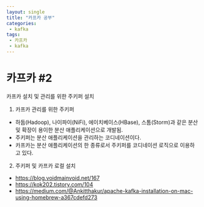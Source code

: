 ```yaml
---
layout: single
title: "카프카 공부"
categories:  
 - kafka
tags:
 - 카프카
 - kafka
---
```





# **카프카 #2**

카프카 설치 및 관리를 위한 주키퍼 설치

1. 카프카 관리를 위한 주키퍼

* 하둡(Hadoop), 나이파이(NiFi), 에이치베이스(HBase), 스톰(Storm)과 같은 분산 및 확장이 용이한 분산 애플리케이션으로 개발됨. 
* 주키퍼는 분산 애플리케이션을 관리하는 코디네이션이다. 
* 카프카는 분산 애플리케이션의 한 종류로서 주키퍼를 코디네이션 로직으로 이용하고 있다.

2. 주키퍼 및 카프카 로컬 설치

* https://blog.voidmainvoid.net/167
* https://kok202.tistory.com/104
* https://medium.com/@Ankitthakur/apache-kafka-installation-on-mac-using-homebrew-a367cdefd273

